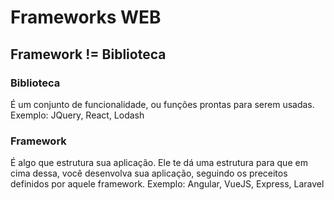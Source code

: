# Frameworks WEB

## Framework != Biblioteca

### Biblioteca

É um conjunto de funcionalidade, ou funções prontas para serem usadas. Exemplo: JQuery, React, Lodash

### Framework

É algo que estrutura sua aplicação. Ele te dá uma estrutura para que em cima dessa, você desenvolva sua aplicação, seguindo os preceitos definidos por aquele framework. Exemplo: Angular, VueJS, Express, Laravel